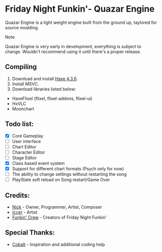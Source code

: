 <!--This is the markdown readme. View the pretty format on the webpage-->

# Friday Night Funkin'- Quazar Engine
Quazar Engine is a light weight engine built from the ground up, taylored for source modding.

> [!NOTE]
> Quazar Engine is very early in development, everything is subject to change. Wouldn't recommend using it until there's a proper release.

## Compiling

1. Download and install [Haxe 4.3.6](https://haxe.org/).
2. Install MSVC.
3. Download libraries listed below:

* HaxeFlixel (flixel, flixel-addons, flixel-ui)
* HxVLC
* Moonchart

## Todo list:
- [x] Core Gameplay
- [ ] User interface
- [ ] Chart Editor
- [ ] Character Editor
- [ ] Stage Editor
- [x] Class based event system
- [x] Support for different chart formats (Psych only for now)
- [ ] The ability to change settings without restarting the song
- [ ] PlayState soft reload on Song restart/Game Over

## Credits:
* [Nick](https://x.com/nickngc) - Owner, Programmer, Artist, Composer
* [Iccer](https://x.com/iccerDraws) - Artist
* [Funkin' Crew](https://fridaynightfunkin.wiki.gg/wiki/The_Funkin%27_Crew_Inc.) - Creators of Friday Night Funkin'

## Special Thanks:
* [Cobalt](https://github.com/CCobaltDev) - Inspiration and additional coding help
